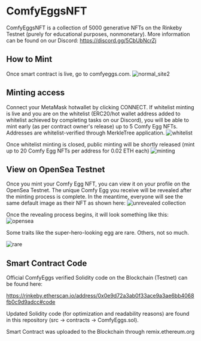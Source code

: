 # ComfyEggsNFT

ComfyEggsNFT is a collection of 5000 generative NFTs on the Rinkeby Testnet (purely for educational purposes, nonmonetary). 
More information can be found on our Discord: https://discord.gg/5CbUbNcrZj

## How to Mint

Once smart contract is live, go to comfyeggs.com.
![normal_site2](https://user-images.githubusercontent.com/39421814/176080575-d37e3e34-dd97-4d8c-a6ca-429e9d0050d2.png)


## Minting access
Connect your MetaMask hotwallet by clicking CONNECT.
If whitelist minting is live and you are on the whitelist (ERC20/hot wallet address added to whitelist achieved by completing tasks on our Discord), you will be able to mint early (as per contract owner's release) up to 5 Comfy Egg NFTs. Addresses are whitelist-verified through MerkleTree application. 
![whitelist](https://user-images.githubusercontent.com/39421814/176081116-a6206583-fecb-43a3-9bf8-7360b181afa6.png)

Once whitelist minting is closed, public minting will be shortly released (mint up to 20 Comfy Egg NFTs per address for 0.02 ETH each)
![minting](https://user-images.githubusercontent.com/39421814/176081204-29623926-9180-41fc-9a83-08b1e25acf7e.png)

## View on OpenSea Testnet 
Once you mint your Comfy Egg NFT, you can view it on your profile on the OpenSea Testnet. The unique Comfy Egg you receive will be revealed after the minting process is complete. In the meantime, everyone will see the same default image as their NFT as shown here:
![unrevealed collection](https://user-images.githubusercontent.com/39421814/176082975-5ad0048e-cbac-4be3-a4f4-ac12c334592b.png)

Once the revealing process begins, it will look something like this:
![opensea](https://user-images.githubusercontent.com/39421814/176083180-8806ba65-b56b-495a-b046-7dc773da6b88.png)

Some traits like the super-hero-looking egg are rare. Others, not so much.

![rare](https://user-images.githubusercontent.com/39421814/176084111-c6291736-fcdb-49d4-8538-f60d9174d206.png)

## Smart Contract Code
Official ComfyEggs verified Solidity code on the Blockchain (Testnet) can be found here:

https://rinkeby.etherscan.io/address/0x0e9d72a3ab0f33ace9a3ae6bb4068fb0c9d9adcc#code

Updated Solidity code (for optimization and readability reasons) are found in this repository (src -> contracts -> ComfyEggs.sol).

Smart Contract was uploaded to the Blockchain through remix.ethereum.org
